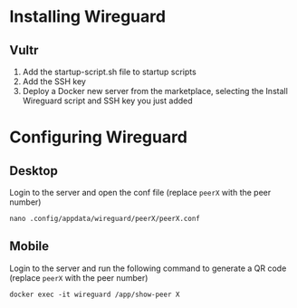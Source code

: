 # Installing Wireguard
## Vultr
1. Add the startup-script.sh file to startup scripts
2. Add the SSH key
3. Deploy a Docker new server from the marketplace, selecting the Install Wireguard script and SSH key you just added

# Configuring Wireguard
## Desktop
Login to the server and open the conf file (replace `peerX` with the peer number)
```
nano .config/appdata/wireguard/peerX/peerX.conf
```
## Mobile
Login to the server and run the following command to generate a QR code (replace `peerX` with the peer number)
```
docker exec -it wireguard /app/show-peer X
```
